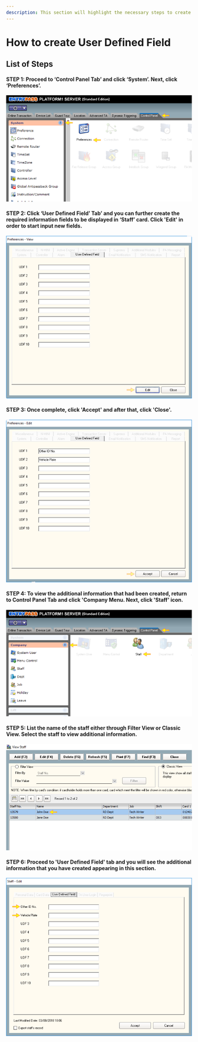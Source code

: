 ```yaml
---
description: This section will highlight the necessary steps to create User Defined Field
---
```


# How to create User Defined Field

## List of Steps

#### STEP 1: Proceed to ‘Control Panel Tab’ and click ‘System’. Next, click ‘Preferences’.

![](../.gitbook/assets/untitled1%20%2814%29.png)



#### STEP 2: Click ‘User Defined Field’ Tab’ and you can further create the required information fields to be displayed in ‘Staff’ card. Click 'Edit' in order to start input new fields.

![](../.gitbook/assets/untitled2%20%2815%29.png)



#### STEP 3: Once complete, click 'Accept' and after that, click 'Close'. 

![](../.gitbook/assets/untitled3%20%2838%29.png)



#### STEP 4: To view the additional information that had been created, return to Control Panel Tab and click 'Company Menu. Next, click 'Staff' icon. 

![](../.gitbook/assets/untitled4%20%2818%29.png)



#### STEP 5: List the name of the staff either through Filter View or Classic View. Select the staff to view additional information.

![](../.gitbook/assets/untitled5%20%285%29.png)



#### STEP 6: Proceed to 'User Defined Field' tab and you will see the additional information that you have created appearing in this section.

![](../.gitbook/assets/untitled6%20%2818%29.png)



